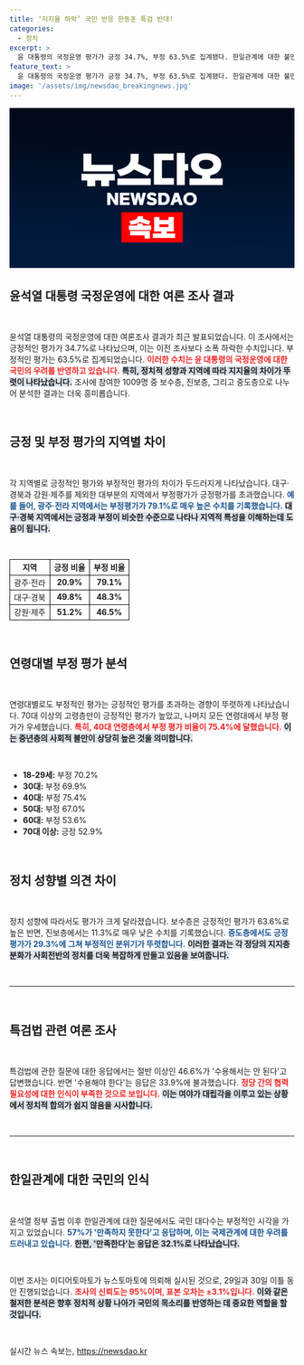 ```yaml
---
title: ‘지지율 하락’ 국민 반응 한동훈 특검 반대!
categories:
  - 정치
excerpt: >
  윤 대통령의 국정운영 평가가 긍정 34.7%, 부정 63.5%로 집계됐다. 한일관계에 대한 불만족은 57%에 달하며, 여당과 야당 간 갈등도 심화되는 상황. 이 배경을 분석해본다!
feature_text: >
  윤 대통령의 국정운영 평가가 긍정 34.7%, 부정 63.5%로 집계됐다. 한일관계에 대한 불만족은 57%에 달하며, 여당과 야당 간 갈등도 심화되는 상황. 이 배경을 분석해본다!
image: '/assets/img/newsdao_breakingnews.jpg'
---
```


<p><img src="/assets/img/newsdao_breakingnews.jpg" alt="firstkoreanews 속보" /></p>

<h2 data-ke-size="size26">윤석열 대통령 국정운영에 대한 여론 조사 결과</h2>

<p data-ke-size="size16">&nbsp;</p>

<p>윤석열 대통령의 국정운영에 대한 여론조사 결과가 최근 발표되었습니다. 이 조사에서는 긍정적인 평가가 34.7%로 나타났으며, 이는 이전 조사보다 소폭 하락한 수치입니다. 부정적인 평가는 63.5%로 집계되었습니다. <b><span style="color: #ee2323;">이러한 수치는 윤 대통령의 국정운영에 대한 국민의 우려를 반영하고 있습니다.</span></b> <b><span style="background-color: #21538527;">특히, 정치적 성향과 지역에 따라 지지율의 차이가 뚜렷이 나타났습니다.</span></b> 조사에 참여한 1009명 중 보수층, 진보층, 그리고 중도층으로 나누어 분석한 결과는 더욱 흥미롭습니다.</p>

<p data-ke-size="size16">&nbsp;</p>

<h2 data-ke-size="size26">긍정 및 부정 평가의 지역별 차이</h2>

<p data-ke-size="size16">&nbsp;</p>

<p>각 지역별로 긍정적인 평가와 부정적인 평가의 차이가 두드러지게 나타났습니다. 대구·경북과 강원·제주를 제외한 대부분의 지역에서 부정평가가 긍정평가를 초과했습니다. <b><span style="color: #1a5490;">예를 들어, 광주·전라 지역에서는 부정평가가 79.1%로 매우 높은 수치를 기록했습니다.</span></b> <b><span style="background-color: #21538527;">대구·경북 지역에서는 긍정과 부정이 비슷한 수준으로 나타나 지역적 특성을 이해하는데 도움이 됩니다.</span></b></p>

<p data-ke-size="size16">&nbsp;</p>

<table style="width: 100%; border-collapse: collapse;">
<tr>
    <th style="border: 1px solid black; text-align: center;">지역</th>
    <th style="border: 1px solid black; text-align: center;">긍정 비율</th>
    <th style="border: 1px solid black; text-align: center;">부정 비율</th>
</tr>
<tr>
    <td style="border: 1px solid black; text-align: center;">광주·전라</td>
    <td style="border: 1px solid black; text-align: center;"><b>20.9%</b></td>
    <td style="border: 1px solid black; text-align: center;"><b>79.1%</b></td>
</tr>
<tr>
    <td style="border: 1px solid black; text-align: center;">대구·경북</td>
    <td style="border: 1px solid black; text-align: center;"><b>49.8%</b></td>
    <td style="border: 1px solid black; text-align: center;"><b>48.3%</b></td>
</tr>
<tr>
    <td style="border: 1px solid black; text-align: center;">강원·제주</td>
    <td style="border: 1px solid black; text-align: center;"><b>51.2%</b></td>
    <td style="border: 1px solid black; text-align: center;"><b>46.5%</b></td>
</tr>
</table>

<p data-ke-size="size16">&nbsp;</p>

<h2 data-ke-size="size26">연령대별 부정 평가 분석</h2>

<p data-ke-size="size16">&nbsp;</p>

<p>연령대별로도 부정적인 평가는 긍정적인 평가를 초과하는 경향이 뚜렷하게 나타났습니다. 70대 이상의 고령층만이 긍정적인 평가가 높았고, 나머지 모든 연령대에서 부정 평가가 우세했습니다. <b><span style="color: #ee2323;">특히, 40대 연령층에서 부정 평가 비율이 75.4%에 달했습니다.</span></b> <b><span style="background-color: #21538527;">이는 중년층의 사회적 불만이 상당히 높은 것을 의미합니다.</span></b></p>

<p data-ke-size="size16">&nbsp;</p>

<ul>
    <li><b>18-29세:</b> 부정 70.2%</li>
    <li><b>30대:</b> 부정 69.9%</li>
    <li><b>40대:</b> 부정 75.4%</li>
    <li><b>50대:</b> 부정 67.0%</li>
    <li><b>60대:</b> 부정 53.6%</li>
    <li><b>70대 이상:</b> 긍정 52.9%</li>
</ul>

<p data-ke-size="size16">&nbsp;</p>

<h2 data-ke-size="size26">정치 성향별 의견 차이</h2>

<p data-ke-size="size16">&nbsp;</p>

<p>정치 성향에 따라서도 평가가 크게 달라졌습니다. 보수층은 긍정적인 평가가 63.6%로 높은 반면, 진보층에서는 11.3%로 매우 낮은 수치를 기록했습니다. <b><span style="color: #1a5490;">중도층에서도 긍정평가가 29.3%에 그쳐 부정적인 분위기가 뚜렷합니다.</span></b> <b><span style="background-color: #21538527;">이러한 결과는 각 정당의 지지층 분화가 사회전반의 정치를 더욱 복잡하게 만들고 있음을 보여줍니다.</span></b></p>

<p data-ke-size="size16">&nbsp;</p>

<hr>

<p data-ke-size="size16">&nbsp;</p>

<h2 data-ke-size="size26">특검법 관련 여론 조사</h2>

<p data-ke-size="size16">&nbsp;</p>

<p>특검법에 관한 질문에 대한 응답에서는 절반 이상인 46.6%가 '수용해서는 안 된다'고 답변했습니다. 반면 '수용해야 한다'는 응답은 33.9%에 불과했습니다. <b><span style="color: #ee2323;">정당 간의 협력 필요성에 대한 인식이 부족한 것으로 보입니다.</span></b> <b><span style="background-color: #21538527;">이는 여야가 대립각을 이루고 있는 상황에서 정치적 합의가 쉽지 않음을 시사합니다.</span></b></p>

<p data-ke-size="size16">&nbsp;</p>

<hr>

<p data-ke-size="size16">&nbsp;</p>

<h2 data-ke-size="size26">한일관계에 대한 국민의 인식</h2>

<p data-ke-size="size16">&nbsp;</p>

<p>윤석열 정부 출범 이후 한일관계에 대한 질문에서도 국민 대다수는 부정적인 시각을 가지고 있었습니다. <b><span style="color: #1a5490;">57%가 '만족하지 못한다'고 응답하며, 이는 국제관계에 대한 우려를 드러내고 있습니다.</span></b> <b><span style="background-color: #21538527;">한편, '만족한다'는 응답은 32.1%로 나타났습니다.</span></b> </p>

<p data-ke-size="size16">&nbsp;</p>

<p>이번 조사는 미디어토마토가 뉴스토마토에 의뢰해 실시된 것으로, 29일과 30일 이틀 동안 진행되었습니다. <b><span style="color: #ee2323;">조사의 신뢰도는 95%이며, 표본 오차는 ±3.1%입니다.</span></b> <b><span style="background-color: #21538527;">이와 같은 철저한 분석은 향후 정치적 상황 나아가 국민의 목소리를 반영하는 데 중요한 역할을 할 것입니다.</span></b></p>

<p data-ke-size="size16">&nbsp;</p>
실시간 뉴스 속보는, <a href="https://newsdao.kr" rel="dofollow">https://newsdao.kr</a>


